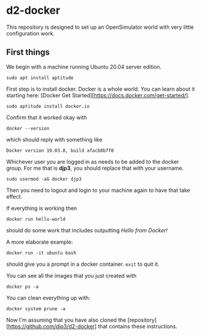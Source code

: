 # d2-docker
This repository is designed to set up an OpenSimulator world with very little
configuration work.

## First things
We begin with a machine running Ubuntu 20.04 server edition.

`sudo apt install aptitude`

First step is to install docker.  Docker is a whole world.  You can learn about
it starting here: [Docker Get Started][https://docs.docker.com/get-started/].

`sudo aptitude install docker.io`

Confirm that it worked okay with

`docker --version`

which should reply with something like

`Docker version 19.03.8, build afacb8b7f0`

Whichever user you are logged in as needs to be added to the docker group.  For
me that is **djp3**, you should replace that with your username.

`sudo usermod -aG docker djp3`

Then you need to logout and login to your machine again to have that take
effect.

If everything is working then

`docker run hello-world`

should do some work that includes outputting *Hello from Docker!*

A more elaborate example:

`docker run -it ubuntu bash`

should give you a prompt in a docker container.  `exit` to quit it.

You can see all the images that you just created with

`docker ps -a`

You can clean everything up with:

`docker system prune -a`

Now I'm assuming that you have also cloned the [repository][https://github.com/djp3/d2-docker] that contains these instructions.


